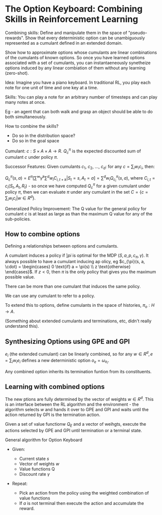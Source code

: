# The Option Keyboard: Combining Skills in Reinforcement Learning

Combining skills: Define and manipulate them in the space of "pseudo-rewards". Show that
every deterministic option can be unambiguously represented as a cumulant defined
in an extended domain.

Show how to approximate options whose cumulants are linear combinations of the cumulants of known
options. So once you have learned options associated with a set of cumulants, you can instantaeneously
synetheize options induced by any linear combiation of them without any learning (zero-shot).

Idea: Imagine you have a piano keyboard. In traditional RL, you play each note for one unit of time
and one key at a time.

Skills: You can play a note for an arbitrary number of timesteps and can play many notes at once.

Eg - an agent that can both walk and grasp an object should be able to do both simultaneously.

How to combine the skills?
 - Do so in the distribution space?
 - Do so in the goal space


Cumulant: $c: S \times A \times A \to R$. $Q^{\pi}_c$ is the expected discounted sum of cumulant $c$
under policy $\pi$.

Successor Features: Given cumulants $c_1$, $c_2$, ..., $c_d$: for any $c = \sum_i w_i c_i$, then:

$Q^{\pi}_c(s, a) = E^{\pi} [\sum^{\infty} \gamma^k \sum^d w_i C_{i, t + k}|S_t = s, A_t = a] = \sum^d w_i Q^{\pi}_{c_i} (s, a)$,
where $C_{i, t} = c_i(S_t, A_t, R_t)$ - so once we have computed $Q^{\pi}_c$ for a given cumulant under policy $\pi$,
then we can evaluate $\pi$ under any cumulant in the set $C = \{ c = \sum_i w_i c_i | w \in R^d \}$.

Generalized Policy Improvement: The Q value for the general policy for cumulant $c$ is at least as large as
than the maximum Q value for any of the sub-policies.

## How to combine options

Defining a relationships between options and cumulants.

A cumulant induces a policy if $]pi$ is optimal for the MDP $(S, a, p, c_{\pi}, \gamma)$. It
always possible to have a cumulant inducing ap olicy, eg
$c_{\pi}(s, a, \cdot) = \begin{cases} 0 \text{if} a = \pi(s) \\ z \text{otherwise} \end{cases}$. If
$z < 0$, then $\pi$ is the only policy that gives you the maximum possible value.

There can be more than one cumulant that induces the same policy.

We can use any cumulant to refer to a policy.

To extend this to options, define cumulants in the space of histories, $\pi_o : H \to A$.

(Something about extended cumulants and terminations, etc, didn't really understand this).


## Synthesizing Options using GPE and GPI


$e_i$ (the extended cumulant) can be linearly combined, so for any $w \in R^d, e = \sum_i w_i e_i$ defines a new deterministic
option $o_e = \omega_{e_i}$.

Any combined option inherits its termination funtion from its constituents.

## Learning with combined options

The new ptions are fully determined by the vector of weights $w \in R^d$. This is an
interface between the RL algorithm and the environment - the algorithm selects
$w$ and hands it over to GPE and GPI and waits until the action returned by GPI
is the termination action.

Given a set of value functionw $Q_E$ and a vector of weihgts, execute 
the actions selected by GPE and GPI until termination or a terminal state.

General algorithm for Option Keyboard

 - Given:
   - Current state $s$
   - Vector of weights $w$
   - Value functions Q
   - Discount rate $\gamma$

 - Repeat:
   - Pick an action from the policy using the weighted combination of value functions
    - If $a$ is not terminal then execute the action and accumulate the reward.
